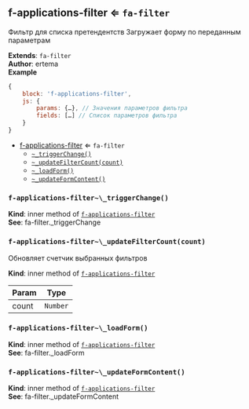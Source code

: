 <a name="module_f-applications-filter"></a>

## f-applications-filter ⇐ <code>fa-filter</code>
Фильтр для списка претендентств
Загружает форму по переданным параметрам

**Extends**: <code>fa-filter</code>  
**Author**: ertema  
**Example**  
```js
{
    block: 'f-applications-filter',
    js: {
        params: {…}, // Значения параметров фильтра
        fields: […] // Список параметров фильтра
    }
}
```

* [f-applications-filter](#module_f-applications-filter) ⇐ <code>fa-filter</code>
    * [`~_triggerChange()`](#module_f-applications-filter.._triggerChange)
    * [`~_updateFilterCount(count)`](#module_f-applications-filter.._updateFilterCount)
    * [`~_loadForm()`](#module_f-applications-filter.._loadForm)
    * [`~_updateFormContent()`](#module_f-applications-filter.._updateFormContent)

<a name="module_f-applications-filter.._triggerChange"></a>

### `f-applications-filter~\_triggerChange()`
**Kind**: inner method of [<code>f-applications-filter</code>](#module_f-applications-filter)  
**See**: fa-filter._triggerChange  
<a name="module_f-applications-filter.._updateFilterCount"></a>

### `f-applications-filter~\_updateFilterCount(count)`
Обновляет счетчик выбранных фильтров

**Kind**: inner method of [<code>f-applications-filter</code>](#module_f-applications-filter)  

| Param | Type |
| --- | --- |
| count | <code>Number</code> | 

<a name="module_f-applications-filter.._loadForm"></a>

### `f-applications-filter~\_loadForm()`
**Kind**: inner method of [<code>f-applications-filter</code>](#module_f-applications-filter)  
**See**: fa-filter._loadForm  
<a name="module_f-applications-filter.._updateFormContent"></a>

### `f-applications-filter~\_updateFormContent()`
**Kind**: inner method of [<code>f-applications-filter</code>](#module_f-applications-filter)  
**See**: fa-filter._updateFormContent  
